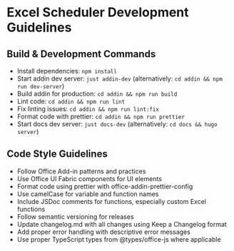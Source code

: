 # Excel Scheduler Development Guidelines

## Build & Development Commands
- Install dependencies: `npm install`
- Start addin dev server: `just addin-dev` (alternatively: `cd addin && npm run dev-server`)
- Build addin for production: `cd addin && npm run build`
- Lint code: `cd addin && npm run lint`
- Fix linting issues: `cd addin && npm run lint:fix`
- Format code with prettier: `cd addin && npm run prettier`
- Start docs dev server: `just docs-dev` (alternatively: `cd docs && hugo server`)

## Code Style Guidelines
- Follow Office Add-in patterns and practices
- Use Office UI Fabric components for UI elements
- Format code using prettier with office-addin-prettier-config
- Use camelCase for variable and function names
- Include JSDoc comments for functions, especially custom Excel functions
- Follow semantic versioning for releases
- Update changelog.md with all changes using Keep a Changelog format
- Add proper error handling with descriptive error messages
- Use proper TypeScript types from @types/office-js where applicable